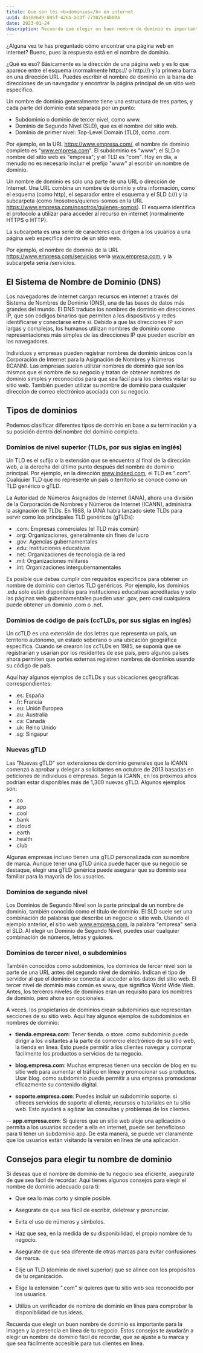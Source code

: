 ```yaml
---
titulo: Que son los <b>dominios</b> en internet
uuid: da18e649-845f-426a-a13f-773025e4b00a
date: 2023-01-24
description: Recuerda que elegir un buen nombre de dominio es importante para la imagen y la presencia en línea de tu negocio.
---
```


¿Alguna vez te has preguntado cómo encontrar una página web en internet? Bueno, pues la respuesta está en el nombre de dominio.

¿Qué es eso? Básicamente es la dirección de una página web y es lo que aparece entre el esquema (normalmente https:// o http://) y la primera barra en una dirección URL. Puedes escribir el nombre de dominio en la barra de direcciones de un navegador y encontrar la página principal de un sitio web específico.

Un nombre de dominio generalmente tiene una estructura de tres partes, y cada parte del dominio está separada por un punto:

- Subdominio o dominio de tercer nivel, como www.
- Dominio de Segundo Nivel (SLD), que es el nombre del sitio web.
- Dominio de primer nivel: Top-Level Domain (TLD), como .com.

Por ejemplo, en la URL https://www.empresa.com/, el nombre de dominio completo es "www.empresa.com". El subdominio es "www"; el SLD o nombre del sitio web es "empresa"; y el TLD es "com". Hoy en día, a menudo no es necesario incluir el prefijo "www" al escribir un nombre de dominio.

Un nombre de dominio es solo una parte de una URL o dirección de Internet. Una URL combina un nombre de dominio y otra información, como el esquema (como http), el separador entre el esquema y el SLD (://) y la subcarpeta (como /nosotros/quienes-somos en la URL https://www.empresa.com/nosotros/quienes-somos). El esquema identifica el protocolo a utilizar para acceder al recurso en internet (normalmente HTTPS o HTTP).

La subcarpeta es una serie de caracteres que dirigen a los usuarios a una página web específica dentro de un sitio web.

Por ejemplo, el nombre de dominio de la URL https://www.empresa.com/servicios sería www.empresa.com, y la subcarpeta sería /servicios.

## El Sistema de Nombre de Dominio (DNS)

Los navegadores de internet cargan recursos en internet a través del Sistema de Nombres de Dominio (DNS), una de las bases de datos más grandes del mundo. El DNS traduce los nombres de dominio en direcciones IP, que son códigos binarios que permiten a los dispositivos y redes identificarse y conectarse entre sí. Debido a que las direcciones IP son largas y complejas, los humanos utilizan nombres de dominio como representaciones más simples de las direcciones IP que pueden escribir en los navegadores.

Individuos y empresas pueden registrar nombres de dominio únicos con la Corporación de Internet para la Asignación de Nombres y Números (ICANN). Las empresas suelen utilizar nombres de dominio que son los mismos que el nombre de su negocio y tratan de obtener nombres de dominio simples y reconocidos para que sea fácil para los clientes visitar su sitio web. También pueden utilizar su nombre de dominio para cualquier dirección de correo electrónico asociada con su negocio.

## Tipos de dominios

Podemos clasificar diferentes tipos de dominio en base a su terminación y a su posición dentro del nombre del dominio completo.

### Dominios de nivel superior (TLDs, por sus siglas en inglés)

Un TLD es el sufijo o la extensión que se encuentra al final de la dirección web, a la derecha del último punto después del nombre de dominio principal. Por ejemplo, en la dirección www.indeed.com, el TLD es ".com". Cualquier TLD que no represente un país o territorio se conoce como un TLD genérico o gTLD.

La Autoridad de Números Asignados de Internet (IANA), ahora una división de la Corporación de Nombres y Números de Internet (ICANN), administra la asignación de TLDs. En 1988, la IANA había lanzado siete TLDs para servir como los principales TLD genéricos (gTLDs):

- .com: Empresas comerciales (el TLD más común)
- .org: Organizaciones, generalmente sin fines de lucro
- .gov: Agencias gubernamentales
- .edu: Instituciones educativas
- .net: Organizaciones de tecnología de la red
- .mil: Organizaciones militares
- .int: Organizaciones intergubernamentales

Es posible que debas cumplir con requisitos específicos para obtener un nombre de dominio con ciertos TLD genéricos. Por ejemplo, los dominios .edu solo están disponibles para instituciones educativas acreditadas y solo las páginas web gubernamentales pueden usar .gov, pero casi cualquiera puede obtener un dominio .com o .net.

### Dominios de código de país (ccTLDs, por sus siglas en inglés)

Un ccTLD es una extensión de dos letras que representa un país, un territorio autónomo, un estado soberano o una ubicación geográfica específica. Cuando se crearon los ccTLDs en 1985, se suponía que se registrarían y usarían por los residentes de ese país, pero algunos países ahora permiten que partes externas registren nombres de dominios usando su código de país.

Aquí hay algunos ejemplos de ccTLDs y sus ubicaciones geográficas correspondientes:

- .es: España
- .fr: Francia
- .eu: Unión Europea
- .au: Australia
- .ca: Canadá
- .uk: Reino Unido
- .sg: Singapur

### Nuevas gTLD

Las "Nuevas gTLD" son extensiones de dominio generales que la ICANN comenzó a aprobar y delegar a solicitantes en octubre de 2013 basadas en peticiones de individuos o empresas. Según la ICANN, en los próximos años podrían estar disponibles más de 1,300 nuevas gTLD. Algunos ejemplos son:

- .co
- .app
- .cool
- .bank
- .cloud
- .earth
- .health
- .club

Algunas empresas incluso tienen una gTLD personalizada con su nombre de marca. Aunque tener una gTLD única puede hacer que su negocio se destaque, elegir una gTLD genérica puede asegurar que su dominio sea familiar para la mayoría de los usuarios.

### Dominios de segundo nivel

Los Dominios de Segundo Nivel son la parte principal de un nombre de dominio, también conocido como el título de dominio. El SLD suele ser una combinación de palabras que describe un negocio o sitio web. Usando el ejemplo anterior, el sitio web www.empresa.com, la palabra "empresa" sería el SLD. Al elegir un Dominio de Segundo Nivel, puedes usar cualquier combinación de números, letras y guiones.

### Dominios de tercer nivel, o subdominios

También conocidos como subdominios, los dominios de tercer nivel son la parte de una URL antes del segundo nivel de dominio. Indican el tipo de servidor al que el dominio se conecta al acceder a los datos del sitio web. El tercer nivel de dominio más común es www, que significa World Wide Web. Antes, los terceros niveles de dominios eran un requisito para los nombres de dominio, pero ahora son opcionales.

A veces, los propietarios de dominios crean subdominios que representan secciones de su sitio web. Aquí hay algunos ejemplos de subdominios en nombres de dominio:

- **tienda.empresa.com**: Tener tienda. o store. como subdominio puede dirigir a los visitantes a la parte de comercio electrónico de su sitio web, la tienda en línea. Esto puede permitir a los clientes navegar y comprar fácilmente los productos o servicios de tu negocio.

- **blog.empresa.com**: Muchas empresas tienen una sección de blog en su sitio web para aumentar el tráfico en línea y promocionar sus productos. Usar blog. como subdominio puede permitir a una empresa promocionar eficazmente su contenido digital.

- **soporte.empresa.com**: Puedes incluir un subdominio soporte. si ofreces servicios de soporte al cliente, recursos o tutoriales en tu sitio web. Esto ayudará a agilizar las consultas y problemas de los clientes.

-- **app.empresa.com**: Si quieres que un sitio web aloje una aplicación o permita a los usuarios acceder a ella en internet, puede ser beneficioso para ti tener un subdominio app. De esta manera, se puede ver claramente que los usuarios están visitando la versión en línea de una aplicación.

## Consejos para elegir tu nombre de dominio

Si deseas que el nombre de dominio de tu negocio sea eficiente, asegúrate de que sea fácil de recordar. Aquí tienes algunos consejos para elegir el nombre de dominio adecuado para ti:

- Que sea lo más corto y simple posible.

- Asegúrate de que sea fácil de escribir, deletrear y pronunciar.

- Evita el uso de números y símbolos.

- Haz que sea, en la medida de su disponibilidad, el propio nombre de tu negocio.

- Asegúrate de que sea diferente de otras marcas para evitar confusiones de marca.

- Elije un TLD (dominio de nivel superior) que se alinee con los propósitos de tu organización.

- Elige la extensión ".com" si quieres que tu sitio web sea reconocido por los usuarios.

- Utiliza un verificador de nombre de dominio en línea para comprobar la disponibilidad de tus ideas.

Recuerda que elegir un buen nombre de dominio es importante para la imagen y la presencia en línea de tu negocio. Estos consejos te ayudarán a elegir un nombre de dominio fácil de recordar, que se ajuste a tu marca y que sea fácilmente accesible para tus clientes en línea.
